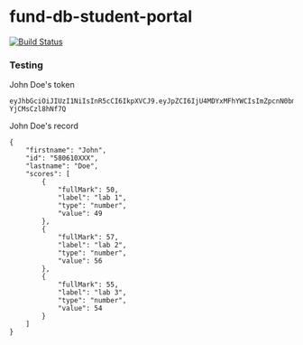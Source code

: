 # fund-db-student-portal

[![Build Status](https://travis-ci.org/rubber-cat/fund-db-student-portal.svg?branch=master)](https://travis-ci.org/rubber-cat/fund-db-student-portal)

### Testing

John Doe's token

```
eyJhbGciOiJIUzI1NiIsInR5cCI6IkpXVCJ9.eyJpZCI6IjU4MDYxMFhYWCIsImZpcnN0bmFtZSI6IkpvaG4iLCJsYXN0bmFtZSI6IkRvZSIsImVtYWlsIjoiam9obmRvZUBleGFtcGxlLmNvbSIsImlhdCI6MTUwNDg1NTYyNn0.o6NPgvWldEY6Tr_JCjXyCKFB86ge-YjCMsCzl8hNf7Q
```

John Doe's record

```
{
    "firstname": "John",
    "id": "580610XXX",
    "lastname": "Doe",
    "scores": [
        {
            "fullMark": 50,
            "label": "lab 1",
            "type": "number",
            "value": 49
        },
        {
            "fullMark": 57,
            "label": "lab 2",
            "type": "number",
            "value": 56
        },
        {
            "fullMark": 55,
            "label": "lab 3",
            "type": "number",
            "value": 54
        }
    ]
}
```